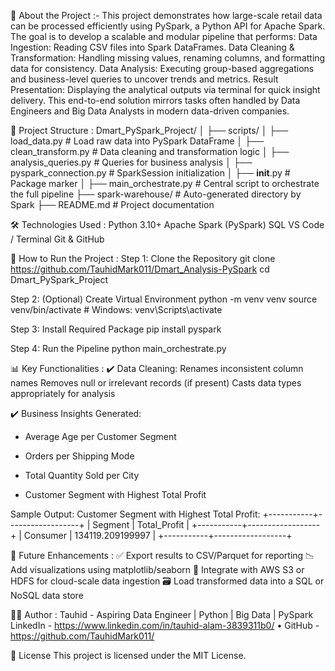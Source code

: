 📖 About the Project :- 
This project demonstrates how large-scale retail data can be processed efficiently using PySpark, a Python API for Apache Spark. The goal is to develop a scalable and modular pipeline that performs:
Data Ingestion: Reading CSV files into Spark DataFrames.
Data Cleaning & Transformation: Handling missing values, renaming columns, and formatting data for consistency.
Data Analysis: Executing group-based aggregations and business-level queries to uncover trends and metrics.
Result Presentation: Displaying the analytical outputs via terminal for quick insight delivery.
This end-to-end solution mirrors tasks often handled by Data Engineers and Big Data Analysts in modern data-driven companies.

📂 Project Structure : 
Dmart_PySpark_Project/
│
├── scripts/
│   ├── load_data.py              # Load raw data into PySpark DataFrame
│   ├── clean_transform.py        # Data cleaning and transformation logic
│   ├── analysis_queries.py       # Queries for business analysis
│   ├── pyspark_connection.py     # SparkSession initialization
│   ├── __init__.py               # Package marker
│
├── main_orchestrate.py           # Central script to orchestrate the full pipeline
├── spark-warehouse/              # Auto-generated directory by Spark
├── README.md                     # Project documentation

🛠️ Technologies Used : 
Python 3.10+
Apache Spark (PySpark)
SQL
VS Code / Terminal
Git & GitHub

🚀 How to Run the Project :
Step 1: Clone the Repository
git clone https://github.com/TauhidMark011/Dmart_Analysis-PySpark
cd Dmart_PySpark_Project

Step 2: (Optional) Create Virtual Environment
python -m venv venv
source venv/bin/activate  # Windows: venv\Scripts\activate

Step 3: Install Required Package
pip install pyspark

Step 4: Run the Pipeline
python main_orchestrate.py

📊 Key Functionalities :
✔️ Data Cleaning:
Renames inconsistent column names
Removes null or irrelevant records (if present)
Casts data types appropriately for analysis

✔️ Business Insights Generated:
* Average Age per Customer Segment

* Orders per Shipping Mode

* Total Quantity Sold per City

* Customer Segment with Highest Total Profit

 Sample Output:
Customer Segment with Highest Total Profit:
+-----------+------------------+
| Segment   |   Total_Profit   |
+-----------+------------------+
| Consumer  | 134119.209199997 |
+-----------+------------------+

📌 Future Enhancements : 
✅ Export results to CSV/Parquet for reporting
📉 Add visualizations using matplotlib/seaborn
🔗 Integrate with AWS S3 or HDFS for cloud-scale data ingestion
🗃️ Load transformed data into a SQL or NoSQL data store

👨‍💻 Author : 
Tauhid - 
Aspiring Data Engineer | Python | Big Data | PySpark  
LinkedIn - https://www.linkedin.com/in/tauhid-alam-3839311b0/ • GitHub - https://github.com/TauhidMark011/

📄 License
This project is licensed under the MIT License.
